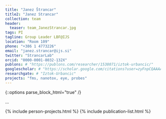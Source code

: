 ```yaml
---
title: "Janez Štrancar"
title2: "Janez Strancar"
collection: team
header:
  teaser: team_JanezStrancar.jpg
tags: PI
tagline: Group Leader LBF@IJS
location: "Room 109"
phone: "+386 1 4773226"
email: "janez.strancar@ijs.si"
twitter: "StrancarLab"
orcid: "0000-0001-8032-132X"
publons: # "https://publons.com/researcher/1538071/iztok-urbancic/"
googlescholar: # "https://scholar.google.com/citations?user=zyFnpCQAAAAJ"
researchgate: # "Iztok-Urbancic"
projects: "fms, nanotox, eye, probes"
---
```


{::options parse_block_html="true" /}

 ...


{% include person-projects.html %}
{% include publication-list.html %}

